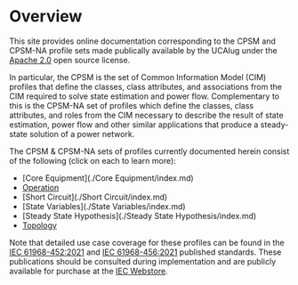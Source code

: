 # Overview
This site provides online documentation corresponding to the CPSM and CPSM-NA profile sets made publically available by the UCAIug under the [Apache 2.0](https://www.apache.org/licenses/LICENSE-2.0) open source license. 

In particular, the CPSM is the set of Common Information Model (CIM) profiles that define the classes, class attributes, and associations from the CIM required to solve state estimation and power flow. Complementary to this is the CPSM-NA set of profiles which define the classes, class attributes, and roles from the CIM necessary to describe the result of state estimation, power flow and other similar applications that produce a steady-state solution of a power network. 

The CPSM & CPSM-NA sets of profiles currently documented herein consist of the following (click on each to learn more):

- [Core Equipment](./Core Equipment/index.md)
- [Operation](./Operation/index.md)
- [Short Circuit](./Short Circuit/index.md)
- [State Variables](./State Variables/index.md)
- [Steady State Hypothesis](./Steady State Hypothesis/index.md)
- [Topology](./Topology/index.md)

Note that detailed use   case coverage for these profiles can be found in the [IEC 61968-452:2021](https://webstore.iec.ch/en/publication/64844) and [IEC 61968-456:2021](https://webstore.iec.ch/en/publication/68054) published standards. These publications should be consulted during implementation and are publicly available for purchase at the [IEC Webstore](https://webstore.iec.ch/).
